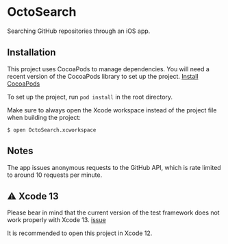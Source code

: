 # OctoSearch

Searching GitHub repositories through an iOS app.

## Installation

This project uses CocoaPods to manage dependencies.
You will need a recent version of the CocoaPods library to set up the project. [Install CocoaPods](https://cocoapods.org)

To set up the project, run `pod install` in the root directory.

Make sure to always open the Xcode workspace instead of the project file when building the project:
    
    $ open OctoSearch.xcworkspace

## Notes

The app issues anonymous requests to the GitHub API, which is rate limited to around 10 requests per minute.


## ⚠️ Xcode 13

Please bear in mind that the current version of the test framework does not work
properly with Xcode 13. [issue](https://github.com/Quick/Quick/issues/1123)

It is recommended to open this project in Xcode 12.

